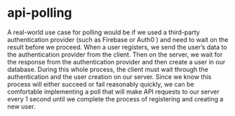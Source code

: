 # api-polling
A real-world use case for polling would be if we used a third-party authentication provider (such as Firebase or Auth0 ) and need to wait on the result before we proceed. When a user registers, we send the user’s data to the authentication provider from the client. Then on the server, we wait for the response from the authentication provider and then create a user in our database.
During this whole process, the client must wait through the authentication and the user creation on our server. Since we know this process will either succeed or fail reasonably quickly, we can be comfortable implementing a poll that will make API requests to our server every 1 second until we complete the process of registering and creating a new user.
